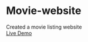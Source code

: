 # Movie-website
 Created a movie listing website <br/>
 [Live Demo](https://movie-website-react.glitch.me)
